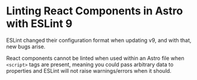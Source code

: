 # Linting React Components in Astro with ESLint 9

ESLint changed their configuration format when updating v9, and with that, new
bugs arise.

React components cannot be linted when used within an Astro file when `<script>`
tags are present, meaning you could pass arbitrary data to properties and ESLint
will not raise warnings/errors when it should.
